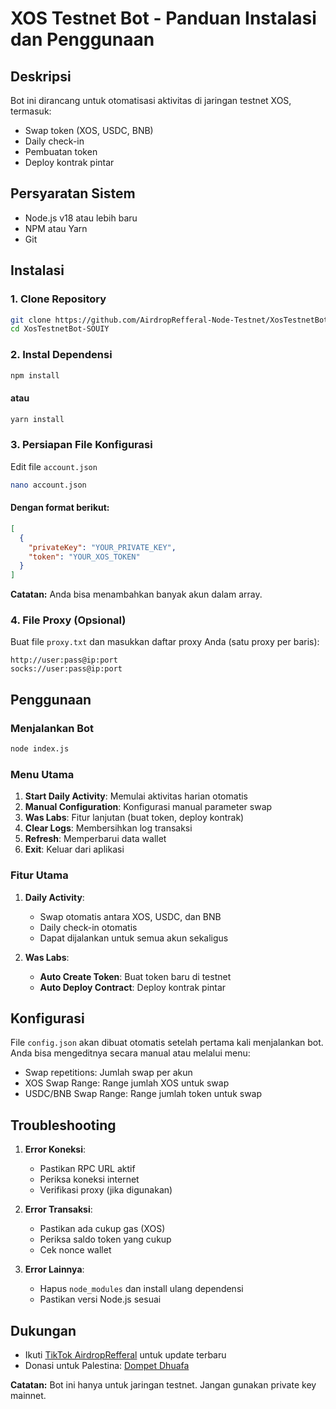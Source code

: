 # XOS Testnet Bot - Panduan Instalasi dan Penggunaan

## Deskripsi
Bot ini dirancang untuk otomatisasi aktivitas di jaringan testnet XOS, termasuk:
- Swap token (XOS, USDC, BNB)
- Daily check-in
- Pembuatan token
- Deploy kontrak pintar

## Persyaratan Sistem
- Node.js v18 atau lebih baru
- NPM atau Yarn
- Git

## Instalasi

### 1. Clone Repository
```bash
git clone https://github.com/AirdropRefferal-Node-Testnet/XosTestnetBot-SOUIY.git
cd XosTestnetBot-SOUIY
```

### 2. Instal Dependensi
```bash
npm install
```
#### atau
```bash
yarn install
```

### 3. Persiapan File Konfigurasi
Edit file `account.json` 
```bash
nano account.json
```

#### Dengan format berikut:
```json
[
  {
    "privateKey": "YOUR_PRIVATE_KEY",
    "token": "YOUR_XOS_TOKEN"
  }
]
```

**Catatan:** Anda bisa menambahkan banyak akun dalam array.

### 4. File Proxy (Opsional)
Buat file `proxy.txt` dan masukkan daftar proxy Anda (satu proxy per baris):
```
http://user:pass@ip:port
socks://user:pass@ip:port
```

## Penggunaan

### Menjalankan Bot
```bash
node index.js
```

### Menu Utama
1. **Start Daily Activity**: Memulai aktivitas harian otomatis
2. **Manual Configuration**: Konfigurasi manual parameter swap
3. **Was Labs**: Fitur lanjutan (buat token, deploy kontrak)
4. **Clear Logs**: Membersihkan log transaksi
5. **Refresh**: Memperbarui data wallet
6. **Exit**: Keluar dari aplikasi

### Fitur Utama
1. **Daily Activity**:
   - Swap otomatis antara XOS, USDC, dan BNB
   - Daily check-in otomatis
   - Dapat dijalankan untuk semua akun sekaligus

2. **Was Labs**:
   - **Auto Create Token**: Buat token baru di testnet
   - **Auto Deploy Contract**: Deploy kontrak pintar

## Konfigurasi
File `config.json` akan dibuat otomatis setelah pertama kali menjalankan bot. Anda bisa mengeditnya secara manual atau melalui menu:
- Swap repetitions: Jumlah swap per akun
- XOS Swap Range: Range jumlah XOS untuk swap
- USDC/BNB Swap Range: Range jumlah token untuk swap

## Troubleshooting
1. **Error Koneksi**:
   - Pastikan RPC URL aktif
   - Periksa koneksi internet
   - Verifikasi proxy (jika digunakan)

2. **Error Transaksi**:
   - Pastikan ada cukup gas (XOS)
   - Periksa saldo token yang cukup
   - Cek nonce wallet

3. **Error Lainnya**:
   - Hapus `node_modules` dan install ulang dependensi
   - Pastikan versi Node.js sesuai

## Dukungan
- Ikuti [TikTok AirdropRefferal](https://www.tiktok.com/@souiy1) untuk update terbaru
- Donasi untuk Palestina: [Dompet Dhuafa](https://digital.dompetdhuafa.org/donasi/jagapalestina)


**Catatan:** Bot ini hanya untuk jaringan testnet. Jangan gunakan private key mainnet.
